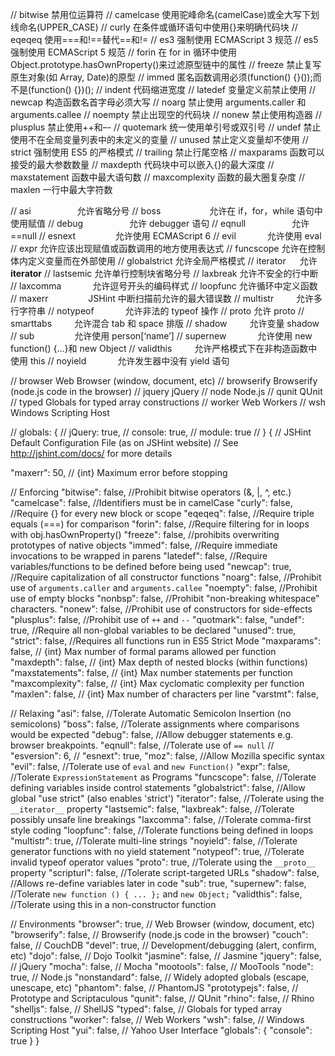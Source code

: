 // bitwise 禁用位运算符
// camelcase 使用驼峰命名(camelCase)或全大写下划线命名(UPPER_CASE)
// curly 在条件或循环语句中使用{}来明确代码块
// eqeqeq 使用===和!==替代==和!=
// es3 强制使用 ECMAScript 3 规范
// es5 强制使用 ECMAScript 5 规范
// forin 在 for in 循环中使用 Object.prototype.hasOwnProperty()来过滤原型链中的属性
// freeze 禁止复写原生对象(如 Array, Date)的原型
// immed 匿名函数调用必须(function() {}());而不是(function() {})();
// indent 代码缩进宽度
// latedef 变量定义前禁止使用
// newcap 构造函数名首字母必须大写
// noarg 禁止使用 arguments.caller 和 arguments.callee
// noempty 禁止出现空的代码块
// nonew 禁止使用构造器
// plusplus 禁止使用++和–-
// quotemark 统一使用单引号或双引号
// undef 禁止使用不在全局变量列表中的未定义的变量
// unused 禁止定义变量却不使用
// strict 强制使用 ES5 的严格模式
// trailing 禁止行尾空格
// maxparams 函数可以接受的最大参数数量
// maxdepth 代码块中可以嵌入{}的最大深度
// maxstatement 函数中最大语句数
// maxcomplexity 函数的最大圈复杂度
// maxlen 一行中最大字符数

// asi 　　　　　允许省略分号
// boss 　　　　　 允许在 if，for，while 语句中使用赋值
// debug 　　　　　允许 debugger 语句
// eqnull 　　　　　允许==null
// esnext 　　　　 允许使用 ECMAScript 6
// evil 　　　 允许使用 eval
// expr 允许应该出现赋值或函数调用的地方使用表达式
// funcscope 允许在控制体内定义变量而在外部使用
// globalstrict 允许全局严格模式
// iterator 　 允许**iterator**
// lastsemic 允许单行控制块省略分号
// laxbreak 允许不安全的行中断
// laxcomma 　　　 允许逗号开头的编码样式
// loopfunc 允许循环中定义函数
// maxerr 　　　　 JSHint 中断扫描前允许的最大错误数
// multistr 　　 允许多行字符串
// notypeof 　　　 允许非法的 typeof 操作
// proto 允许 proto
// smarttabs 　　 允许混合 tab 和 space 排版
// shadow 　　 允许变量 shadow
// sub 　　　　 允许使用 person[‘name’]
// supernew 　　　 允许使用 new function() {…}和 new Object
// validthis 　　 允许严格模式下在非构造函数中使用 this
// noyield 　　　 允许发生器中没有 yield 语句

// browser Web Browser (window, document, etc)
// browserify Browserify (node.js code in the browser)
// jquery jQuery
// node Node.js
// qunit QUnit
// typed Globals for typed array constructions
// worker Web Workers
// wsh Windows Scripting Host

// globals: {
// jQuery: true,
// console: true,
// module: true
// }
{
// JSHint Default Configuration File (as on JSHint website)
// See http://jshint.com/docs/ for more details

"maxerr": 50, // {int} Maximum error before stopping

// Enforcing
"bitwise": false, //Prohibit bitwise operators (&, |, ^, etc.)
"camelcase": false, //Identifiers must be in camelCase
"curly": false, //Require {} for every new block or scope
"eqeqeq": false, //Require triple equals (===) for comparison
"forin": false, //Require filtering for in loops with obj.hasOwnProperty()
"freeze": false, //prohibits overwriting prototypes of native objects
"immed": false, //Require immediate invocations to be wrapped in parens
"latedef": false, //Require variables/functions to be defined before being used
"newcap": true, //Require capitalization of all constructor functions
"noarg": false, //Prohibit use of `arguments.caller` and `arguments.callee`
"noempty": false, //Prohibit use of empty blocks
"nonbsp": false, //Prohibit "non-breaking whitespace" characters.
"nonew": false, //Prohibit use of constructors for side-effects
"plusplus": false, //Prohibit use of `++` and `--`
"quotmark": false,
"undef": true, //Require all non-global variables to be declared
"unused": true,
"strict": false, //Requires all functions run in ES5 Strict Mode
"maxparams": false, // {int} Max number of formal params allowed per function
"maxdepth": false, // {int} Max depth of nested blocks (within functions)
"maxstatements": false, // {int} Max number statements per function
"maxcomplexity": false, // {int} Max cyclomatic complexity per function
"maxlen": false, // {int} Max number of characters per line
"varstmt": false,

// Relaxing
"asi": false, //Tolerate Automatic Semicolon Insertion (no semicolons)
"boss": false, //Tolerate assignments where comparisons would be expected
"debug": false, //Allow debugger statements e.g. browser breakpoints.
"eqnull": false, //Tolerate use of `== null`
// "esversion": 6,
// "esnext": true,
"moz": false, //Allow Mozilla specific syntax
"evil": false, //Tolerate use of `eval` and `new Function()`
"expr": false, //Tolerate `ExpressionStatement` as Programs
"funcscope": false, //Tolerate defining variables inside control statements
"globalstrict": false, //Allow global "use strict" (also enables 'strict')
"iterator": false, //Tolerate using the `__iterator__` property
"lastsemic": false,
"laxbreak": false, //Tolerate possibly unsafe line breakings
"laxcomma": false, //Tolerate comma-first style coding
"loopfunc": false, //Tolerate functions being defined in loops
"multistr": true, //Tolerate multi-line strings
"noyield": false, //Tolerate generator functions with no yield statement
"notypeof": true, //Tolerate invalid typeof operator values
"proto": true, //Tolerate using the `__proto__` property
"scripturl": false, //Tolerate script-targeted URLs
"shadow": false, //Allows re-define variables later in code
"sub": true,
"supernew": false, //Tolerate `new function () { ... };` and `new Object;`
"validthis": false, //Tolerate using this in a non-constructor function

// Environments
"browser": true, // Web Browser (window, document, etc)
"browserify": false, // Browserify (node.js code in the browser)
"couch": false, // CouchDB
"devel": true, // Development/debugging (alert, confirm, etc)
"dojo": false, // Dojo Toolkit
"jasmine": false, // Jasmine
"jquery": false, // jQuery
"mocha": false, // Mocha
"mootools": false, // MooTools
"node": true, // Node.js
"nonstandard": false, // Widely adopted globals (escape, unescape, etc)
"phantom": false, // PhantomJS
"prototypejs": false, // Prototype and Scriptaculous
"qunit": false, // QUnit
"rhino": false, // Rhino
"shelljs": false, // ShellJS
"typed": false, // Globals for typed array constructions
"worker": false, // Web Workers
"wsh": false, // Windows Scripting Host
"yui": false, // Yahoo User Interface
"globals": {
"console": true
}
}
